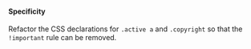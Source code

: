 #### Specificity
Refactor the CSS declarations for `.active a` and `.copyright` so that the `!important` rule can be removed.
